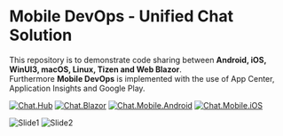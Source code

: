 # Mobile DevOps - Unified Chat Solution
This repository is to demonstrate code sharing between <b>Android, iOS, WinUI3, macOS, Linux, Tizen and Web Blazor</b>. <br>
Furthermore <b>Mobile DevOps</b> is implemented with the use of App Center, Application Insights and Google Play.

[![Chat.Hub](https://github.com/MSFT-alfarahn/Chat/actions/workflows/microsoft-chat-hub.yml/badge.svg)](https://github.com/MSFT-alfarahn/Chat/actions/workflows/microsoft-chat-hub.yml)
[![Chat.Blazor](https://github.com/MSFT-alfarahn/Chat/actions/workflows/microsoft-chat-blazor.yml/badge.svg)](https://github.com/MSFT-alfarahn/Chat/actions/workflows/microsoft-chat-blazor.yml)
[![Chat.Mobile.Android](https://github.com/MSFT-alfarahn/Chat/actions/workflows/microsoft-chat-mobile-android.yml/badge.svg)](https://github.com/MSFT-alfarahn/Chat/actions/workflows/microsoft-chat-mobile-android.yml)
[![Chat.Mobile.iOS](https://github.com/MSFT-alfarahn/Chat/actions/workflows/microsoft-chat-mobile-ios.yml/badge.svg)](https://github.com/MSFT-alfarahn/Chat/actions/workflows/microsoft-chat-mobile-ios.yml)

![Slide1](https://user-images.githubusercontent.com/52029052/172452052-1a21030c-c8e4-40cf-9e73-22dc251e6ded.PNG)
![Slide2](https://user-images.githubusercontent.com/52029052/172452062-93a6ddb1-2b6e-404d-8f0e-eb24a109e778.PNG)

